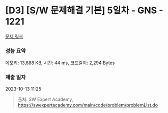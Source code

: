 # [D3] [S/W 문제해결 기본] 5일차 - GNS - 1221 

[문제 링크](https://swexpertacademy.com/main/code/problem/problemDetail.do?contestProbId=AV14jJh6ACYCFAYD) 

### 성능 요약

메모리: 13,688 KB, 시간: 44 ms, 코드길이: 2,294 Bytes

### 제출 일자

2023-10-13 11:25



> 출처: SW Expert Academy, https://swexpertacademy.com/main/code/problem/problemList.do